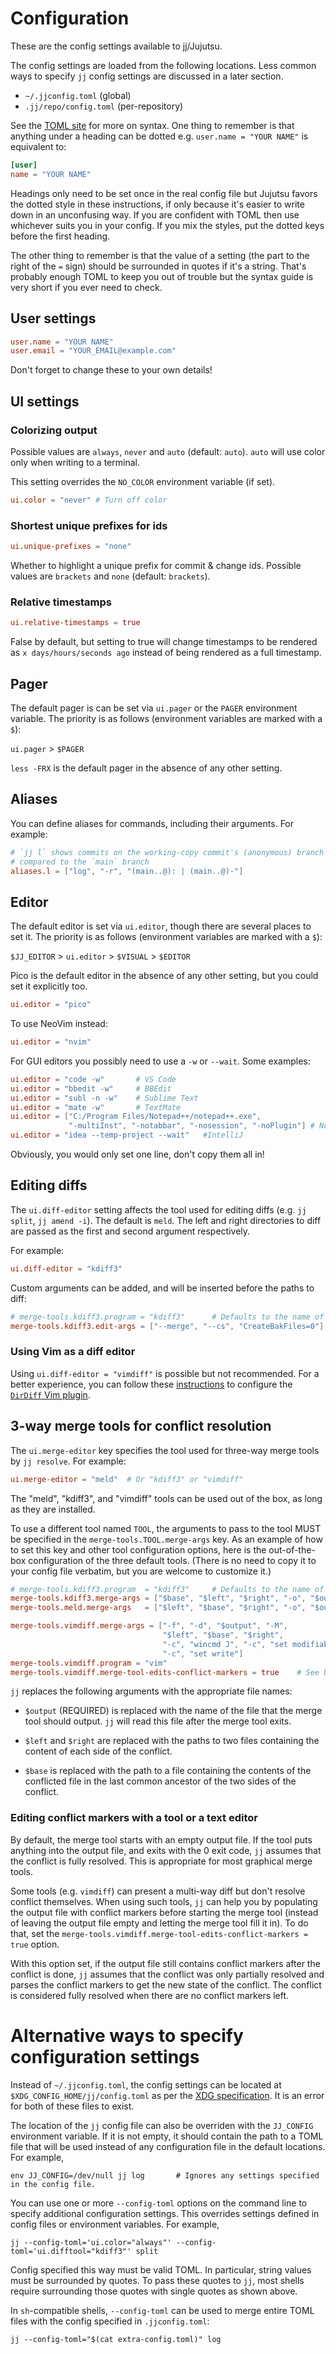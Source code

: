# Configuration

These are the config settings available to jj/Jujutsu.

The config settings are loaded from the following locations. Less common ways to
specify `jj` config settings are discussed in a later section.

* `~/.jjconfig.toml` (global)
* `.jj/repo/config.toml` (per-repository)

See the [TOML site](https://toml.io/en/) for more on syntax. One thing to
remember is that anything under a heading can be dotted
e.g. `user.name = "YOUR NAME"` is equivalent to:

```toml
[user]
name = "YOUR NAME"
```

Headings only need to be set once in the real config file but Jujutsu favors the
dotted style in these instructions, if only because it's easier to write down in
an unconfusing way. If you are confident with TOML then use whichever suits you
in your config. If you mix the styles, put the dotted keys before the first
heading.

The other thing to remember is that the value of a setting (the part to the
right of the `=` sign) should be surrounded in quotes if it's a string. That's
probably enough TOML to keep you out of trouble but the syntax guide is very
short if you ever need to check.

## User settings

```toml
user.name = "YOUR NAME"
user.email = "YOUR_EMAIL@example.com"
```

Don't forget to change these to your own details!

## UI settings

### Colorizing output

Possible values are `always`, `never` and `auto` (default: `auto`).
`auto` will use color only when writing to a terminal.

This setting overrides the `NO_COLOR` environment variable (if set).

```toml
ui.color = "never" # Turn off color
```

### Shortest unique prefixes for ids

```toml
ui.unique-prefixes = "none"
```

Whether to highlight a unique prefix for commit & change ids. Possible values
are `brackets` and `none` (default: `brackets`).

### Relative timestamps

```toml
ui.relative-timestamps = true
```

False by default, but setting to true will change timestamps to be rendered
as `x days/hours/seconds ago` instead of being rendered as a full timestamp.

## Pager

The default pager is can be set via `ui.pager` or the `PAGER` environment
variable. The priority is as follows (environment variables are marked with
a `$`):

`ui.pager` > `$PAGER`

`less -FRX` is the default pager in the absence of any other setting.

## Aliases

You can define aliases for commands, including their arguments. For example:

```toml
# `jj l` shows commits on the working-copy commit's (anonymous) branch
# compared to the `main` branch
aliases.l = ["log", "-r", "(main..@): | (main..@)-"]
```

## Editor

The default editor is set via `ui.editor`, though there are several places to
set it. The priority is as follows (environment variables are marked with
a `$`):

`$JJ_EDITOR` > `ui.editor` > `$VISUAL` > `$EDITOR`

Pico is the default editor in the absence of any other setting, but you could
set it explicitly too.

```toml
ui.editor = "pico"
```

To use NeoVim instead:

```toml
ui.editor = "nvim"
```

For GUI editors you possibly need to use a `-w` or `--wait`. Some examples:

```toml
ui.editor = "code -w"       # VS Code
ui.editor = "bbedit -w"     # BBEdit
ui.editor = "subl -n -w"    # Sublime Text
ui.editor = "mate -w"       # TextMate
ui.editor = ["C:/Program Files/Notepad++/notepad++.exe",
             "-multiInst", "-notabbar", "-nosession", "-noPlugin"] # Notepad++
ui.editor = "idea --temp-project --wait"   #IntelliJ
```

Obviously, you would only set one line, don't copy them all in!

## Editing diffs

The `ui.diff-editor` setting affects the tool used for editing diffs (e.g.
`jj split`, `jj amend -i`). The default is `meld`. The left and right
directories to diff are passed as the first and second argument respectively.

For example:

```toml
ui.diff-editor = "kdiff3"
```

Custom arguments can be added, and will be inserted before the paths to diff:

```toml
# merge-tools.kdiff3.program = "kdiff3"      # Defaults to the name of the tool if not specified
merge-tools.kdiff3.edit-args = ["--merge", "--cs", "CreateBakFiles=0"]
```

### Using Vim as a diff editor

Using `ui.diff-editor = "vimdiff"` is possible but not recommended. For a better
experience, you can follow these [instructions] to configure
the [`DirDiff` Vim plugin].

[instructions]: https://gist.github.com/ilyagr/5d6339fb7dac5e7ab06fe1561ec62d45

[`DirDiff` Vim plugin]: https://github.com/will133/vim-dirdiff

## 3-way merge tools for conflict resolution

The `ui.merge-editor` key specifies the tool used for three-way merge tools
by `jj resolve`. For example:

```toml
ui.merge-editor = "meld"  # Or "kdiff3" or "vimdiff"
```

The "meld", "kdiff3", and "vimdiff" tools can be used out of the box, as long as
they are installed.

To use a different tool named `TOOL`, the arguments to pass to the tool MUST be
specified in the `merge-tools.TOOL.merge-args` key. As an example of how to set
this key and other tool configuration options, here is the out-of-the-box
configuration of the three default tools. (There is no need to copy it to your
config file verbatim, but you are welcome to customize it.)

```toml
# merge-tools.kdiff3.program  = "kdiff3"     # Defaults to the name of the tool if not specified
merge-tools.kdiff3.merge-args = ["$base", "$left", "$right", "-o", "$output", "--auto"]
merge-tools.meld.merge-args   = ["$left", "$base", "$right", "-o", "$output", "--auto-merge"]

merge-tools.vimdiff.merge-args = ["-f", "-d", "$output", "-M",
                                  "$left", "$base", "$right",
                                  "-c", "wincmd J", "-c", "set modifiable",
                                  "-c", "set write"]
merge-tools.vimdiff.program = "vim"
merge-tools.vimdiff.merge-tool-edits-conflict-markers = true    # See below for an explanation
```

`jj` replaces the following arguments with the appropriate file names:

- `$output` (REQUIRED) is replaced with the name of the file that the merge tool
  should output. `jj` will read this file after the merge tool exits.

- `$left` and `$right` are replaced with the paths to two files containing the
  content of each side of the conflict.

- `$base` is replaced with the path to a file containing the contents of the
  conflicted file in the last common ancestor of the two sides of the conflict.

### Editing conflict markers with a tool or a text editor

By default, the merge tool starts with an empty output file. If the tool puts
anything into the output file, and exits with the 0 exit code,
`jj` assumes that the conflict is fully resolved. This is appropriate for most
graphical merge tools.

Some tools (e.g. `vimdiff`) can present a multi-way diff but don't resolve
conflict themselves. When using such tools, `jj`
can help you by populating the output file with conflict markers before starting
the merge tool (instead of leaving the output file empty and letting the merge
tool fill it in). To do that, set the
`merge-tools.vimdiff.merge-tool-edits-conflict-markers = true` option.

With this option set, if the output file still contains conflict markers after
the conflict is done, `jj` assumes that the conflict was only partially resolved
and parses the conflict markers to get the new state of the conflict. The
conflict is considered fully resolved when there are no conflict markers left.

# Alternative ways to specify configuration settings

Instead of `~/.jjconfig.toml`, the config settings can be located at
`$XDG_CONFIG_HOME/jj/config.toml` as per the [XDG specification]. It is an error
for both of these files to exist.

[XDG specification]: https://specifications.freedesktop.org/basedir-spec/basedir-spec-latest.html

The location of the `jj` config file can also be overriden with the
`JJ_CONFIG` environment variable. If it is not empty, it should contain the path
to a TOML file that will be used instead of any configuration file in the
default locations. For example,

```shell
env JJ_CONFIG=/dev/null jj log       # Ignores any settings specified in the config file.
```

You can use one or more `--config-toml` options on the command line to specify
additional configuration settings. This overrides settings defined in config
files or environment variables. For example,

```shell
jj --config-toml='ui.color="always"' --config-toml='ui.difftool="kdiff3"' split
```

Config specified this way must be valid TOML. In particular, string values must
be surrounded by quotes. To pass these quotes to `jj`, most shells require
surrounding those quotes with single quotes as shown above.

In `sh`-compatible shells, `--config-toml` can be used to merge entire TOML
files with the config specified in `.jjconfig.toml`:

```shell
jj --config-toml="$(cat extra-config.toml)" log
```

